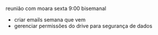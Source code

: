 reunião com moara sexta 9:00 bisemanal

- criar emails semana que vem
- gerenciar permissões do drive para segurança de dados
